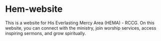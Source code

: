 # Hem-website
This is a website for His Everlasting Mercy Area (HEMA) - RCCG. 
On this website, you can connect with the ministry, join worship services, access inspiring sermons, and grow spiritually.
